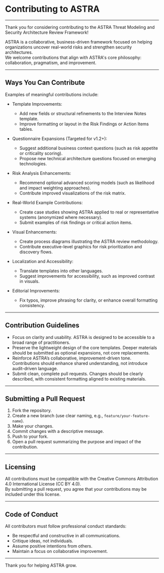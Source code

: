 # Contributing to ASTRA

---

Thank you for considering contributing to the ASTRA Threat Modeling and Security Architecture Review Framework!

ASTRA is a collaborative, business-driven framework focused on helping organizations uncover real-world risks and strengthen security architectures.  
We welcome contributions that align with ASTRA's core philosophy: collaboration, pragmatism, and improvement.

---

## Ways You Can Contribute

Examples of meaningful contributions include:

- Template Improvements:  
  - Add new fields or structural refinements to the Interview Notes template.  
  - Improve formatting or layout in the Risk Findings or Action Items tables.

- Questionnaire Expansions (Targeted for v1.2+):  
  - Suggest additional business context questions (such as risk appetite or criticality scoring).  
  - Propose new technical architecture questions focused on emerging technologies.

- Risk Analysis Enhancements:  
  - Recommend optional advanced scoring models (such as likelihood and impact weighting approaches).  
  - Contribute improved visualizations of the risk matrix.

- Real-World Example Contributions:  
  - Create case studies showing ASTRA applied to real or representative systems (anonymized where necessary).  
  - Submit examples of risk findings or critical action items.

- Visual Enhancements:  
  - Create process diagrams illustrating the ASTRA review methodology.  
  - Contribute executive-level graphics for risk prioritization and discovery flows.

- Localization and Accessibility:  
  - Translate templates into other languages.  
  - Suggest improvements for accessibility, such as improved contrast in visuals.

- Editorial Improvements:  
  - Fix typos, improve phrasing for clarity, or enhance overall formatting consistency.

---

## Contribution Guidelines

- Focus on clarity and usability. ASTRA is designed to be accessible to a broad range of practitioners.
- Preserve the lightweight design of the core templates. Deeper materials should be submitted as optional expansions, not core replacements.
- Reinforce ASTRA’s collaborative, improvement-driven tone. Contributions should enhance shared understanding, not introduce audit-driven language.
- Submit clean, complete pull requests. Changes should be clearly described, with consistent formatting aligned to existing materials.

---

## Submitting a Pull Request

1. Fork the repository.
2. Create a new branch (use clear naming, e.g., `feature/your-feature-name`).
3. Make your changes.
4. Commit changes with a descriptive message.
5. Push to your fork.
6. Open a pull request summarizing the purpose and impact of the contribution.

---

## Licensing

All contributions must be compatible with the Creative Commons Attribution 4.0 International License (CC BY 4.0).  
By submitting a pull request, you agree that your contributions may be included under this license.

---

## Code of Conduct

All contributors must follow professional conduct standards:

- Be respectful and constructive in all communications.
- Critique ideas, not individuals.
- Assume positive intentions from others.
- Maintain a focus on collaborative improvement.

---

Thank you for helping ASTRA grow.
